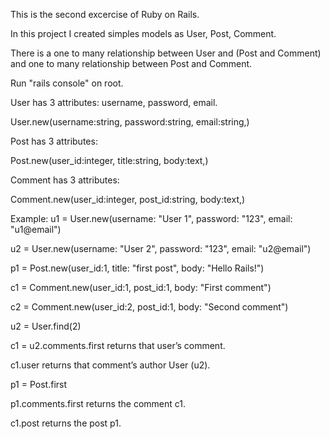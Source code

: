 This is the second excercise of Ruby on Rails.

In this project I created simples models as User, Post, Comment.

There is a one to many relationship between User and (Post and Comment) and
one to many relationship between Post and Comment.

Run "rails console" on root.

User has 3 attributes: username, password, email.

User.new(username:string, password:string, email:string,)

Post has 3 attributes:

Post.new(user_id:integer, title:string, body:text,)

Comment has 3 attributes:

Comment.new(user_id:integer, post_id:string, body:text,)

Example:
u1 = User.new(username: "User 1", password: "123", email: "u1@email")

u2 = User.new(username: "User 2", password: "123", email: "u2@email")

p1 = Post.new(user_id:1, title: "first post", body: "Hello Rails!")

c1 = Comment.new(user_id:1, post_id:1, body: "First comment")

c2 = Comment.new(user_id:2, post_id:1, body: "Second comment")

u2 = User.find(2)

c1 = u2.comments.first returns that user’s comment.

c1.user returns that comment’s author User (u2).

p1 = Post.first

p1.comments.first  returns the comment c1.

c1.post  returns the post p1.
